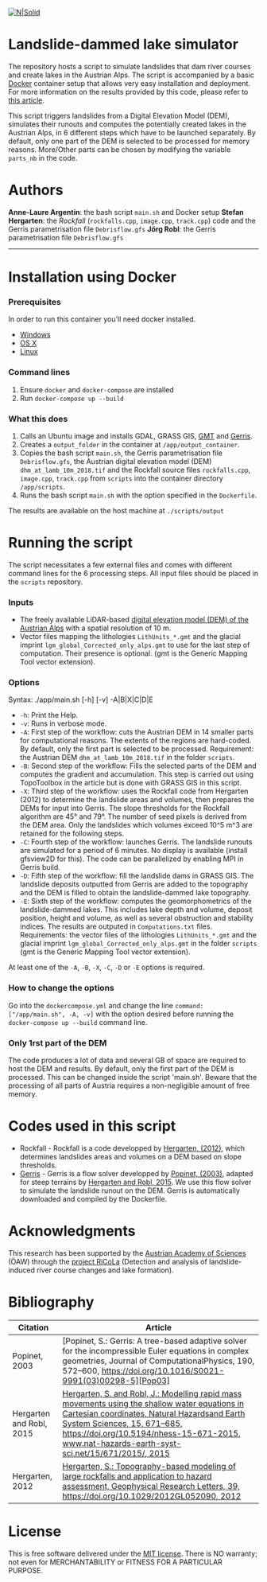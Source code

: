 [![N|Solid](https://landslides-and-rivers.sbg.ac.at/landrs/wp-content/uploads/2017/10/ricola_v3.jpg)](https://landslides-and-rivers.sbg.ac.at)

# Landslide-dammed lake simulator
The repository hosts a script to simulate landslides that dam river courses and create lakes in the Austrian Alps. 
The script is accompanied by a basic [Docker] container setup that allows very easy installation and deployment.
For more information on the results provided by this code, please refer to [this article][Arg20].

This script triggers landslides from a Digital Elevation Model (DEM), simulates their runouts and 
computes the potentially created lakes in the Austrian Alps, in 6 different steps which have to be
launched separately. By default, only one part of the DEM is selected to be processed for memory
reasons. More/Other parts can be chosen by modifying the variable `parts_nb` in the code.

# Authors
**Anne-Laure Argentin**: the bash script `main.sh` and Docker setup
**Stefan Hergarten**: the *Rockfall* (`rockfalls.cpp`, `image.cpp`, `track.cpp`) code and the Gerris parametrisation file `Debrisflow.gfs`
**Jörg Robl**: the Gerris parametrisation file `Debrisflow.gfs`

----

# Installation using Docker
### Prerequisites
In order to run this container you'll need docker installed.


* [Windows](https://docs.docker.com/windows/started)
* [OS X](https://docs.docker.com/mac/started/)
* [Linux](https://docs.docker.com/linux/started/)

### Command lines
1. Ensure `docker` and `docker-compose` are installed
1. Run `docker-compose up --build`

### What this does
1. Calls an Ubuntu image and installs GDAL, GRASS GIS, [GMT] and [Gerris].
1. Creates a `output_folder` in the container at `/app/output_container`.
1. Copies the bash script `main.sh`, the Gerris parametrisation file `Debrisflow.gfs`, the Austrian digital elevation model (DEM) `dhm_at_lamb_10m_2018.tif` and the Rockfall source files `rockfalls.cpp`, `image.cpp`, `track.cpp` from `scripts` into the container directory `/app/scripts`.
1. Runs the bash script `main.sh` with the option specified in the `Dockerfile`.

The results are available on the host machine at `./scripts/output`

# Running the script
The script necessitates a few external files and comes with different command lines for the 6 processing steps. All input files should be placed in the `scripts` repository.

### Inputs
- The freely available LiDAR-based [digital elevation model (DEM) of the Austrian Alps][DEM] with a spatial resolution of 10 m.
- Vector files mapping the lithologies `LithUnits_*.gmt` and the glacial imprint `lgm_global_Corrected_only_alps.gmt` to use for the last step of computation. Their presence is optional. (gmt is the Generic Mapping Tool vector extension).

### Options
Syntax: ./app/main.sh [-h] [-v] -A|B|X|C|D|E
- `-h`: Print the Help.
- `-v`: Runs in verbose mode.
- `-A`: First step of the workflow: cuts the Austrian DEM in 14 smaller parts for computational reasons.
        The extents of the regions are hard-coded. By default, only the first part is selected to be processed.
        Requirement: the Austrian DEM `dhm_at_lamb_10m_2018.tif` in the folder `scripts`.
- `-B`: Second step of the workflow: Fills the selected parts of the DEM and computes the gradient and
        accumulation. This step is carried out using TopoToolbox in the article but is done with GRASS GIS
        in this script.
- `-X`: Third step of the workflow: uses the Rockfall code from Hergarten (2012) to determine the landslide
        areas and volumes, then prepares the DEMs for input into Gerris. The slope thresholds for the 
        Rockfall algorithm are 45° and 79°. The number of seed pixels is derived from the DEM area. Only
        the landslides which volumes exceed 10^5 m^3 are retained for the following steps.
- `-C`: Fourth step of the workflow: launches Gerris. The landslide runouts are simulated for a period of
        6 minutes. No display is available (install gfsview2D for this). The code can be parallelized by enabling
        MPI in Gerris build.
- `-D`: Fifth step of the workflow: fill the landslide dams in GRASS GIS. The landslide deposits outputted 
        from Gerris are added to the topography and the DEM is filled to obtain the landslide-dammed 
        lake topography.
- `-E`: Sixth step of the workflow: computes the geomorphometrics of the landslide-dammed lakes. This 
        includes lake depth and volume, deposit position, height and volume, as well as several obstruction
        and stability indices. The results are outputed in `Computations.txt` files.
        Requirements: the vector files of the lithologies `LithUnits_*.gmt` and the glacial imprint 
        `lgm_global_Corrected_only_alps.gmt` in the folder `scripts` (gmt is the Generic Mapping Tool
        vector extension).

At least one of the `-A`, `-B`, `-X`, `-C`, `-D` or `-E` options is required.

### How to change the options
Go into the `dockercompose.yml` and change the line `command: ["/app/main.sh", -A, -v]` with the option desired before running the `docker-compose up --build` command line.

### Only 1rst part of the DEM
The code produces a lot of data and several GB of space are required to host the DEM and results. By default, only the first part of the DEM is processed. This can be changed inside the script 'main.sh'. Beware that the processing of all parts of Austria requires a non-negligible amount of free memory.

# Codes used in this script
   - Rockfall - Rockfall is a code developped by [Hergarten, (2012)][Her12], which determines landslides areas and volumes on a DEM based on slope thresholds.
   - [Gerris] - Gerris is a flow solver developped by [Popinet, (2003)][Pop03], adapted for steep terrains by [Hergarten and Robl, 2015][Her15]. We use this flow solver to simulate the landslide runout on the DEM. Gerris is automatically downloaded and compiled by the Dockerfile.

# Acknowledgments
This research has been supported by the [Austrian Academy of Sciences][OeAW] (ÖAW) through the [project RiCoLa][RiCoLa] (Detection and analysis of landslide-induced river course changes and lake formation).

# Bibliography

| Citation | Article |
| ------ | ------ |
| Popinet, 2003 | [Popinet, S.: Gerris: A tree-based adaptive solver for the incompressible Euler equations in complex geometries, Journal of ComputationalPhysics, 190, 572–600, https://doi.org/10.1016/S0021-9991(03)00298-5][Pop03] |
| Hergarten and Robl, 2015 | [Hergarten, S. and Robl, J.: Modelling rapid mass movements using the shallow water equations in Cartesian coordinates, Natural Hazardsand Earth System Sciences, 15, 671–685, https://doi.org/10.5194/nhess-15-671-2015, www.nat-hazards-earth-syst-sci.net/15/671/2015/, 2015][Her15] |
| Hergarten, 2012 | [Hergarten, S.: Topography-based modeling of large rockfalls and application to hazard assessment, Geophysical Research Letters, 39, https://doi.org/10.1029/2012GL052090, 2012][Her12] |

# License
This is free software delivered under the [MIT license][MIT].
There is NO warranty; not even for MERCHANTABILITY or FITNESS FOR A PARTICULAR PURPOSE.


[//]: # (These are reference links used in the body of this note and get stripped out when the markdown processor does its job. There is no need to format nicely because it shouldn't be seen. Thanks SO - http://stackoverflow.com/questions/4823468/store-comments-in-markdown-syntax)

   [Docker]: <https://www.docker.com/>
   [Arg20]: <https://www.natural-hazards-and-earth-system-sciences.net/>
   [OeAW]: <https://www.oeaw.ac.at/>
   [RiCoLa]: <https://landslides-and-rivers.sbg.ac.at/>
   [Gerris]: <http://gfs.sourceforge.net/wiki/index.php/Main_Page>
   [Pop03]: <https://www.sciencedirect.com/science/article/pii/S0021999103002985?casa_token=uz7J-hc7FOcAAAAA:JJzVNIuCUK4cfmuJtNyJ-tnmkujNc9CNTtSEA5j7e-J6tNHrv9l74Y5W8eXmyJ1WGGoTJO5O3UY>
   [Her15]: <https://nhess.copernicus.org/articles/15/671/2015/nhess-15-671-2015.pdf>
   [Her12]: <https://agupubs.onlinelibrary.wiley.com/doi/epdf/10.1029/2012GL052090>
   [DEM]: <https://www.data.gv.at/katalog/dataset/dgm>
   [GMT]: <https://www.generic-mapping-tools.org/>
   [MIT]: <https://opensource.org/licenses/MIT>

